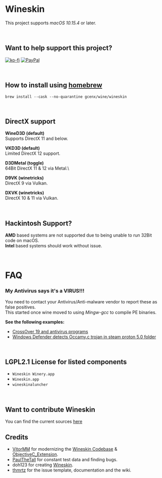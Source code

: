 # Wineskin
This project supports *macOS 10.15.4* or later.

<br>

## Want to help support this project?
[![ko-fi](https://img.shields.io/badge/kofi-Donate-blue?style=for-the-badge&logo=ko-fi)](https://ko-fi.com/gcenx)
[![PayPal](https://img.shields.io/badge/PayPal-Donate-blue?style=for-the-badge&logo=paypal)](https://www.paypal.com/paypalme/gcenx)

<br>

## How to install using [homebrew](https://brew.sh/)
```
brew install --cask --no-quarantine gcenx/wine/wineskin
```

<br>

## DirectX support
__WineD3D (default)__\
Supports DirectX 11 and below.

__VKD3D (default)__\
Limited DirectX 12 support.

__D3DMetal (toggle)__\
64Bit DirectX 11 & 12 via Metal.\

__D9VK (winetricks)__\
DirectX 9 via Vulkan.

__DXVK (winetricks)__\
DirectX 10 & 11 via Vulkan.

<br>

## Hackintosh Support?
__AMD__ based systems are not supported due to being unable to run 32Bit code on macOS.  
__Intel__ based systems should work without issue.

<br>

# FAQ
### My Antivirus says it's a VIRUS!!!
You need to contact your Antivirus/Anti-malware vendor to report these as false positives.\
This started once wine moved to using *Mingw-gcc* to compile PE binaries.

__See the following examples:__
- [CrossOver 19 and antivirus programs](https://www.codeweavers.com/support/forums/general/?t=27;msg=222870)
- [Windows Defender detects Occamy.c trojan in steam proton 5.0 folder](https://github.com/ValveSoftware/Proton/issues/3593)

<br>

## LGPL2.1 License for listed components
- `Wineskin Winery.app`
- `Wineskin.app`
- `wineskinaluncher`

<br>

## Want to contribute Wineskin
You can find the current sources [here](https://github.com/The-Wineskin-Project/wineskin-source)

## Credits
- [VitorMM](https://github.com/vitor251093) for modernizing the [Wineskin Codebase](https://github.com/vitor251093/wineskin) & [ObjectiveC_Extension](https://github.com/vitor251093/ObjectiveC_Extension).
- [PaulTheTall](https://www.paulthetall.com/) for constant test data and finding bugs.
- doh123 for creating [Wineskin](https://web.archive.org/web/20141218081028/http://wineskin.urgesoftware.com/tiki-index.php).
- [thmrtz](https://github.com/thmrtnz) for the issue template, documentation and the wiki.
